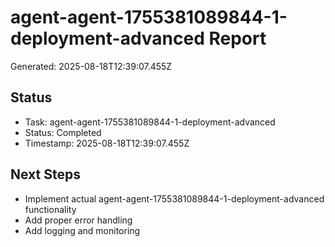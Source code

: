 # agent-agent-1755381089844-1-deployment-advanced Report

Generated: 2025-08-18T12:39:07.455Z

## Status
- Task: agent-agent-1755381089844-1-deployment-advanced
- Status: Completed
- Timestamp: 2025-08-18T12:39:07.455Z

## Next Steps
- Implement actual agent-agent-1755381089844-1-deployment-advanced functionality
- Add proper error handling
- Add logging and monitoring
